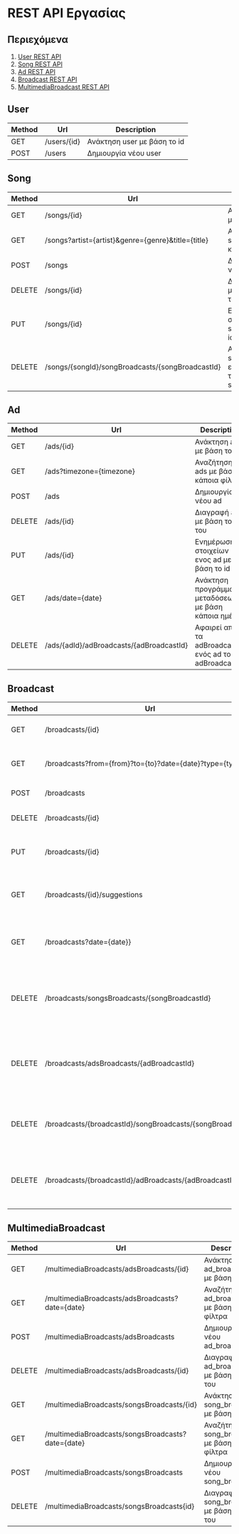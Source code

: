 # REST API Εργασίας

## Περιεχόμενα

1. [User REST API](#user)
2. [Song REST API](#song)
3. [Ad REST API](#ad)
4. [Broadcast REST API](#broadcast)
5. [MultimediaBroadcast REST API](#MultimediaBroadcast)

## User

| Method | Url         | Description                 |
|--------|-------------|-----------------------------|
| GET    | /users/{id} | Ανάκτηση user με βάση το id |
| POST   | /users      | Δημιουργία νέου user        |

## Song

| Method | Url                                                | Description                                     |
|--------|----------------------------------------------------|-------------------------------------------------|
| GET    | /songs/{id}                                        | Ανάκτηση song με βάση το id                     |
| GET    | /songs?artist={artist}&genre={genre}&title={title} | Αναζήτηση songs με βάση κάποια φίλτρα           |
| POST   | /songs                                             | Δημιουργία νέου song                            |
| DELETE | /songs/{id}                                        | Διαγραφή song με βάση το id του                 |
| PUT    | /songs/{id}                                        | Ενημέρωση στοιχείων ενος song με βάση το id του |
| DELETE | /songs/{songId}/songBroadcasts/{songBroadcastId}   | Αφαιρεί από τα songBroadcasts ενός τραγουδιού το songBroadcastId |

## Ad

| Method | Url                      | Description                                   |
|--------|--------------------------|-----------------------------------------------|
| GET    | /ads/{id}                | Ανάκτηση ad με βάση το id                     |
| GET    | /ads?timezone={timezone} | Αναζήτηση ads με βάση κάποια φίλτρα           |
| POST   | /ads                     | Δημιουργία νέου ad                            |
| DELETE | /ads/{id}                | Διαγραφή ad με βάση το id του                 |
| PUT    | /ads/{id}                | Ενημέρωση στοιχείων ενος ad με βάση το id του |
| GET    | /ads/date={date} | Ανάκτηση προγράμματος μεταδόσεων με βάση κάποια ημέρα   |
| DELETE | /ads/{adId}/adBroadcasts/{adBroadcastId}   | Αφαιρεί από τα adBroadcasts ενός ad το adBroadcastId |



## Broadcast

| Method | Url                                                     | Description                                                 |
|--------|---------------------------------------------------------|-------------------------------------------------------------|
| GET    | /broadcasts/{id}                                        | Ανάκτηση broadcast με βάση το id                            |
| GET    | /broadcasts?from={from}?to={to}?date={date}?type={type} | Αναζήτηση broadcasts με βάση κάποια φίλτρα                  |
| POST   | /broadcasts                                             | Δημιουργία νέου broadcast                                   |
| DELETE | /broadcasts/{id}                                        | Διαγραφή broadcasts με βάση το id του                       |
| PUT    | /broadcasts/{id}                                        | Ενημέρωση στοιχείων ενος broadcasts με βάση το id του       |
| GET    | /broadcasts/{id}/suggestions                            | Προτάσεις songs και ads για ενα broadcast με βάση το id του |
| GET    | /broadcasts?date={date}} | Ανάκτηση προγράμματος μεταδόσεων με βάση κάποια ημέρα     |
| DELETE | /broadcasts/songsBroadcasts/{songBroadcastId}  | Διαγραφή του songBroadcast από όσα broadcasts υπάρχει με βάση το songBroadcastId          |
| DELETE | /broadcasts/adsBroadcasts/{adBroadcastId}  | Διαγραφή του adBroadcast από όσα broadcasts υπάρχει με βάση το adBroadcastId          |
| DELETE | /broadcasts/{broadcastId}/songBroadcasts/{songBroadcastId}  | Διαγραφή του songBroadcast το τρέχον broadcast με βάση το songBroadcastId          |
| DELETE | /broadcasts/{broadcastId}/adBroadcasts/{adBroadcastId}}  | Διαγραφή του adBroadcast το τρέχον broadcast με βάση το adBroadcastId          |

## MultimediaBroadcast

| Method | Url                        | Description                                   |
|--------|----------------------------|-----------------------------------------------|
| GET    | /multimediaBroadcasts/adsBroadcasts/{id}           | Ανάκτηση ad_broadcast με βάση το id            |
| GET    | /multimediaBroadcasts/adsBroadcasts?date={date}   | Αναζήτηση ad_broadcasts με βάση κάποια φίλτρα  |
| POST   | /multimediaBroadcasts/adsBroadcasts                | Δημιουργία νέου ad_broadcast                   |
| DELETE | /multimediaBroadcasts/adsBroadcasts/{id}           | Διαγραφή ad_broadcast με βάση το id του        |
| GET    | /multimediaBroadcasts/songsBroadcasts/{id}         | Ανάκτηση song_broadcast με βάση το id          |
| GET    | /multimediaBroadcasts/songsBroadcasts?date={date} | Αναζήτηση song_broadcast με βάση κάποια φίλτρα |
| POST   | /multimediaBroadcasts/songsBroadcasts              | Δημιουργία νέου song_broadcast                 |
| DELETE | /multimediaBroadcasts/songsBroadcasts{id}          | Διαγραφή song_broadcast με βάση το id του      |
